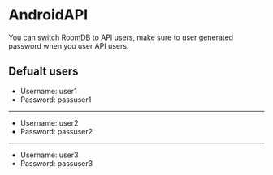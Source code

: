 # AndroidAPI

You can switch RoomDB to API users, make sure to user generated password when you user API users.

## Defualt users
* Username: user1 
* Password: passuser1

<hr>

* Username: user2 
* Password: passuser2

<hr>

* Username: user3 
* Password: passuser3
